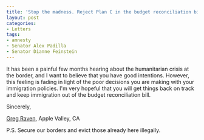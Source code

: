 ```yaml
---
title: 'Stop the madness. Reject Plan C in the budget reconciliation bill'
layout: post
categories:
- Letters
tags:
- amnesty
- Senator Alex Padilla
- Senator Dianne Feinstein
---
```


It has been a painful few months hearing about the humanitarian crisis at the border, and I want to believe that you have good intentions. However, this feeling is fading in light of the poor decisions you are making with your immigration policies. I'm very hopeful that you will get things back on track and keep immigration out of the budget reconciliation bill.

Sincerely,

[Greg Raven](https://www.gregraven.org/), Apple Valley, CA

P.S. Secure our borders and evict those already here illegally.